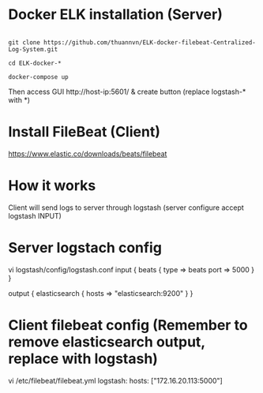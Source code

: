 # Docker ELK installation (Server)
<code>
git clone https://github.com/thuannvn/ELK-docker-filebeat-Centralized-Log-System.git
</code>
<code>
cd ELK-docker-*
</code>
<code>
docker-compose up
</code>

Then access GUI http://host-ip:5601/ & create button (replace logstash-* with *)

# Install FileBeat (Client)

https://www.elastic.co/downloads/beats/filebeat

# How it works

Client will send logs to server through logstash (server configure accept logstash INPUT)

# Server logstach config

vi logstash/config/logstash.conf
input {
   beats {
     type => beats
     port => 5000
   }
}

output {
        elasticsearch {
                hosts => "elasticsearch:9200"
        }
}

# Client filebeat config (Remember to remove elasticsearch output, replace with logstash)

vi /etc/filebeat/filebeat.yml
logstash:
     hosts: ["172.16.20.113:5000"]
